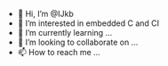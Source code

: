 - 👋 Hi, I’m @IJkb
- 👀 I’m interested in embedded C and CI
- 🌱 I’m currently learning ...
- 💞️ I’m looking to collaborate on ...
- 📫 How to reach me ...

<!---
IJkb/IJkb is a ✨ special ✨ repository because its `README.md` (this file) appears on your GitHub profile.
You can click the Preview link to take a look at your changes.
--->
